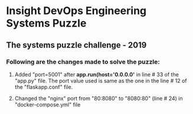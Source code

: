 # Insight DevOps Engineering Systems Puzzle

## The systems puzzle challenge - 2019

### Following are the changes made to solve the puzzle:

1. Added "port=5001" after **app.run(host='0.0.0.0'** in line # 33 of the "app.py" file. The port value used is same as the one in the line # 12 of the "flaskapp.conf" file.

2. Changed the "nginx" port from "80:8080" to "8080:80" (line # 24) in "docker-compose.yml" file
